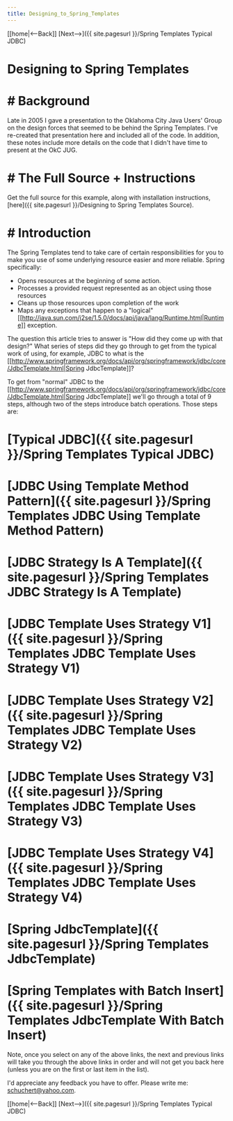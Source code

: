 ```yaml
---
title: Designing_to_Spring_Templates
---
```

[[home|<--Back]] [Next-->]({{ site.pagesurl }}/Spring Templates Typical JDBC)

# Designing to Spring Templates 

# # Background 
Late in 2005 I gave a presentation to the Oklahoma City Java Users' Group on the design forces that seemed to be behind the Spring Templates. I've re-created that presentation here and included all of the code. In addition, these notes include more details on the code that I didn't have time to present at the OkC JUG.

# # The Full Source + Instructions 
Get the full source for this example, along with installation instructions, [here]({{ site.pagesurl }}/Designing to Spring Templates Source).

# # Introduction 
The Spring Templates tend to take care of certain responsibilities for you to make you use of some underlying resource easier and more reliable. Spring specifically:
* Opens resources at the beginning of some action.
* Processes a provided request represented as an object using those resources
* Cleans up those resources upon completion of the work
* Maps any exceptions that happen to a "logical" [[http://java.sun.com/j2se/1.5.0/docs/api/java/lang/Runtime.html|Runtime]] exception.

The question this article tries to answer is "How did they come up with that design?" What series of steps did they go through to get from the typical work of using, for example, JDBC to what is the [[http://www.springframework.org/docs/api/org/springframework/jdbc/core/JdbcTemplate.html|Spring JdbcTemplate]]?

To get from "normal" JDBC to the [[http://www.springframework.org/docs/api/org/springframework/jdbc/core/JdbcTemplate.html|Spring JdbcTemplate]] we'll go through a total of 9 steps, although two of the steps introduce batch operations. Those steps are:

# [Typical JDBC]({{ site.pagesurl }}/Spring Templates Typical JDBC)
# [JDBC Using Template Method Pattern]({{ site.pagesurl }}/Spring Templates JDBC Using Template Method Pattern)
# [JDBC Strategy Is A Template]({{ site.pagesurl }}/Spring Templates JDBC Strategy Is A Template)
# [JDBC Template Uses Strategy V1]({{ site.pagesurl }}/Spring Templates JDBC Template Uses Strategy V1)
# [JDBC Template Uses Strategy V2]({{ site.pagesurl }}/Spring Templates JDBC Template Uses Strategy V2)
# [JDBC Template Uses Strategy V3]({{ site.pagesurl }}/Spring Templates JDBC Template Uses Strategy V3)
# [JDBC Template Uses Strategy V4]({{ site.pagesurl }}/Spring Templates JDBC Template Uses Strategy V4)
# [Spring JdbcTemplate]({{ site.pagesurl }}/Spring Templates JdbcTemplate)
# [Spring Templates with Batch Insert]({{ site.pagesurl }}/Spring Templates JdbcTemplate With Batch Insert)

Note, once you select on any of the above links, the next and previous links will take you through the above links in order and will not get you back here (unless you are on the first or last item in the list).

I'd appreciate any feedback you have to offer. Please write me: schuchert@yahoo.com.

[[home|<--Back]] [Next-->]({{ site.pagesurl }}/Spring Templates Typical JDBC)
